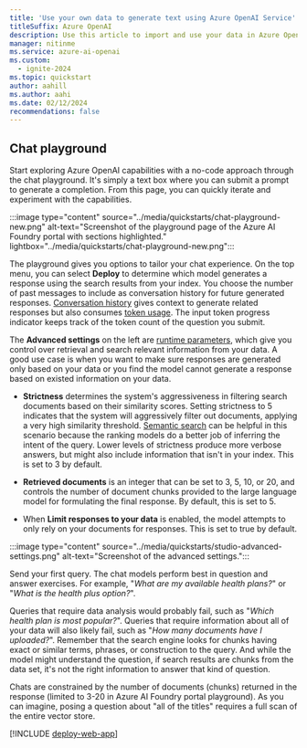 ```yaml
---
title: 'Use your own data to generate text using Azure OpenAI Service'
titleSuffix: Azure OpenAI
description: Use this article to import and use your data in Azure OpenAI.
manager: nitinme
ms.service: azure-ai-openai
ms.custom:
  - ignite-2024
ms.topic: quickstart
author: aahill
ms.author: aahi
ms.date: 02/12/2024
recommendations: false
---
```


## Chat playground

Start exploring Azure OpenAI capabilities with a no-code approach through the chat playground. It's simply a text box where you can submit a prompt to generate a completion. From this page, you can quickly iterate and experiment with the capabilities. 

:::image type="content" source="../media/quickstarts/chat-playground-new.png" alt-text="Screenshot of the playground page of the Azure AI Foundry portal with sections highlighted." lightbox="../media/quickstarts/chat-playground-new.png":::

The playground gives you options to tailor your chat experience. On the top menu, you can select **Deploy** to determine which model generates a response using the search results from your index. You choose the number of past messages to include as conversation history for future generated responses. [Conversation history](../concepts/use-your-data.md#conversation-history-for-better-results) gives context to generate related responses but also consumes [token usage](../concepts/use-your-data.md#token-usage-estimation-for-azure-openai-on-your-data). The input token progress indicator keeps track of the token count of the question you submit. 


The **Advanced settings** on the left are [runtime parameters](../concepts/use-your-data.md#runtime-parameters), which give you control over retrieval and search relevant information from your data. A good use case is when you want to make sure responses are generated only based on your data or you find the model cannot generate a response based on existed information on your data.

- **Strictness** determines the system's aggressiveness in filtering search documents based on their similarity scores. Setting strictness to 5 indicates that the system will aggressively filter out documents, applying a very high similarity threshold. [Semantic search](../concepts/use-your-data.md#search-types) can be helpful in this scenario because the ranking models do a better job of inferring the intent of the query. Lower levels of strictness produce more verbose answers, but might also include information that isn't in your index. This is set to 3 by default.

- **Retrieved documents** is an integer that can be set to 3, 5, 10, or 20, and controls the number of document chunks provided to the large language model for formulating the final response. By default, this is set to 5.


- When **Limit responses to your data** is enabled, the model attempts to only rely on your documents for responses. This is set to true by default.

:::image type="content" source="../media/quickstarts/studio-advanced-settings.png" alt-text="Screenshot of the advanced settings.":::

Send your first query. The chat models perform best in question and answer exercises. For example, "*What are my available health plans?*" or "*What is the health plus option?*".

Queries that require data analysis would probably fail, such as "*Which health plan is most popular?*". Queries that require information about all of your data will also likely fail, such as "*How many documents have I uploaded?*". Remember that the search engine looks for chunks having exact or similar terms, phrases, or construction to the query. And while the model might understand the question, if search results are chunks from the data set, it's not the right information to answer that kind of question.

Chats are constrained by the number of documents (chunks) returned in the response (limited to 3-20 in Azure AI Foundry portal playground). As you can imagine, posing a question about "all of the titles" requires a full scan of the entire vector store.

[!INCLUDE [deploy-web-app](deploy-web-app.md)]
